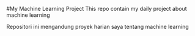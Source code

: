 #My Machine Learning Project
This repo contain my daily project about machine learning

Repositori ini mengandung proyek harian saya tentang machine learning
